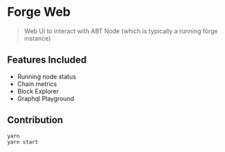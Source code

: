 # Forge Web

> Web UI to interact with ABT Node (which is typically a running forge instance)

## Features Included

- Running node status
- Chain metrics
- Block Explorer
- Graphql Playground

## Contribution

```terminal
yarn
yarn start
```

